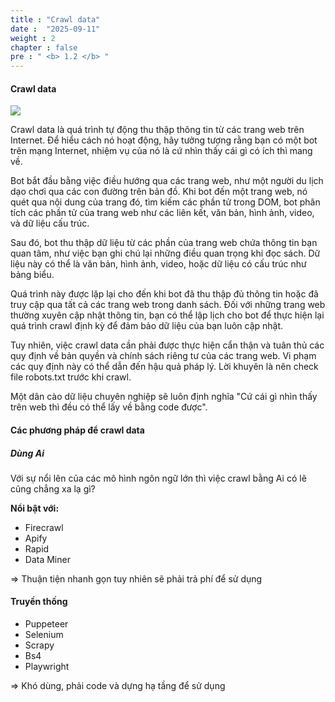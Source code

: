 ```yaml
---
title : "Crawl data"
date :  "2025-09-11" 
weight : 2 
chapter : false
pre : " <b> 1.2 </b> "
---
```


#### Crawl data

![](https://tenten.vn/tin-tuc/wp-content/uploads/2023/06/Crawl-la-gi.png)

Crawl data là quá trình tự động thu thập thông tin từ các trang web trên Internet. Để hiểu cách nó hoạt động, hãy tưởng tượng rằng bạn có một bot trên mạng Internet, nhiệm vụ của nó là cứ nhìn thấy cái gì có ích thì mang về.

Bot bắt đầu bằng việc điều hướng qua các trang web, như một người du lịch dạo chơi qua các con đường trên bản đồ. Khi bot đến một trang web, nó quét qua nội dung của trang đó, tìm kiếm các phần tử trong DOM, bot phân tích các phần tử của trang web như các liên kết, văn bản, hình ảnh, video, và dữ liệu cấu trúc.

Sau đó, bot thu thập dữ liệu từ các phần của trang web chứa thông tin bạn quan tâm, như việc bạn ghi chú lại những điều quan trọng khi đọc sách. Dữ liệu này có thể là văn bản, hình ảnh, video, hoặc dữ liệu có cấu trúc như bảng biểu.

Quá trình này được lặp lại cho đến khi bot đã thu thập đủ thông tin hoặc đã truy cập qua tất cả các trang web trong danh sách. Đối với những trang web thường xuyên cập nhật thông tin, bạn có thể lập lịch cho bot để thực hiện lại quá trình crawl định kỳ để đảm bảo dữ liệu của bạn luôn cập nhật.

Tuy nhiên, việc crawl data cần phải được thực hiện cẩn thận và tuân thủ các quy định về bản quyền và chính sách riêng tư của các trang web. Vi phạm các quy định này có thể dẫn đến hậu quả pháp lý. Lời khuyên là nên check file robots.txt trước khi crawl.

Một dân cào dữ liệu chuyên nghiệp sẽ luôn định nghĩa "Cứ cái gì nhìn thấy trên web thì đều có thể lấy về bằng code được".

#### Các phương pháp để crawl data

##### Dùng Ai
Với sự nổi lên của các mô hình ngôn ngữ lớn thì việc crawl bằng Ai có lẽ cũng chẳng xa lạ gì?

**Nổi bật với:**

- Firecrawl
- Apify
- Rapid
- Data Miner

=> Thuận tiện nhanh gọn tuy nhiên sẽ phải trả phí để sử dụng
#### Truyền thống

- Puppeteer
- Selenium
- Scrapy
- Bs4
- Playwright

=> Khó dùng, phải code và dựng hạ tầng để sử dụng